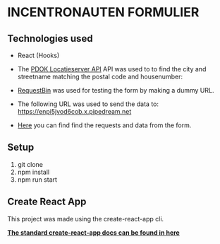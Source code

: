 # INCENTRONAUTEN FORMULIER

## Technologies used
* React (Hooks)

* The [PDOK Locatieserver API](https://github.com/PDOK/locatieserver/wiki/API-Locatieserver) API was used to to find the city and streetname matching the postal code and housenumber: 

* [RequestBin](https://requestbin.com/) was used for testing the form by making a dummy URL.
* The following URL was used to send the data to: https://enpi5jvod6cob.x.pipedream.net
* [Here](https://requestbin.com/r/enpi5jvod6cob/1Qk6m5CbEWtfmgMGFSFv8a4s7TW) you can find find the requests and data from the form. 

## Setup

1. git clone
2. npm install
3. npm run start

## Create React App

This project was made using the create-react-app cli. 

**[The standard create-react-app docs can be found in here](https://github.com/facebook/create-react-app)**
